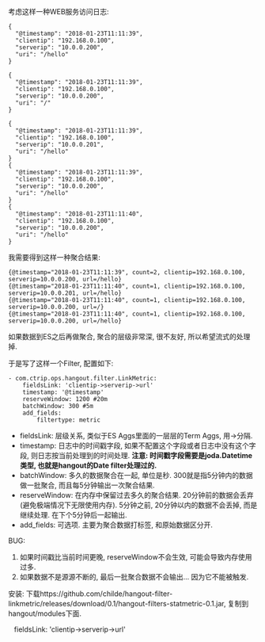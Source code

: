 考虑这样一种WEB服务访问日志:
```
{
  "@timestamp": "2018-01-23T11:11:39",
  "clientip": "192.168.0.100",
  "serverip": "10.0.0.200",
  "uri": "/hello"
}

{
  "@timestamp": "2018-01-23T11:11:39",
  "clientip": "192.168.0.100",
  "serverip": "10.0.0.200",
  "uri": "/"
}

{
  "@timestamp": "2018-01-23T11:11:39",
  "clientip": "192.168.0.100",
  "serverip": "10.0.0.201",
  "uri": "/hello"
}
{
  "@timestamp": "2018-01-23T11:11:39",
  "clientip": "192.168.0.100",
  "serverip": "10.0.0.200",
  "uri": "/hello"
}
{
  "@timestamp": "2018-01-23T11:11:40",
  "clientip": "192.168.0.100",
  "serverip": "10.0.0.200",
  "uri": "/hello"
}
```

我需要得到这样一种聚合结果:
```
{@timestamp="2018-01-23T11:11:39", count=2, clientip=192.168.0.100, serverip=10.0.0.200, url=/hello}
{@timestamp="2018-01-23T11:11:40", count=1, clientip=192.168.0.100, serverip=10.0.0.201, url=/hello}
{@timestamp="2018-01-23T11:11:40", count=1, clientip=192.168.0.100, serverip=10.0.0.200, url=/}
{@timestamp="2018-01-23T11:11:40", count=1, clientip=192.168.0.100, serverip=10.0.0.200, url=/hello}
```

如果数据到ES之后再做聚合, 聚合的层级非常深, 很不友好, 所以希望流式的处理掉.

于是写了这样一个Filter, 配置如下:

```
- com.ctrip.ops.hangout.filter.LinkMetric:
    fieldsLink: 'clientip->serverip->url'
    timestamp: '@timestamp'
    reserveWindow: 1200 #20m
    batchWindow: 300 #5m
    add_fields:
        filtertype: metric
```

- fieldsLink: 层级关系, 类似于ES Aggs里面的一层层的Term Aggs, 用->分隔.
- timestamp: 日志中的时间戳字段, 如果不配置这个字段或者日志中没有这个字段, 则日志按当前处理到的时间处理.  **注意: 时间戳字段需要是joda.Datetime 类型, 也就是hangout的Date filter处理过的.**
- batchWindow: 多久的数据聚合在一起, 单位是秒. 300就是指5分钟内的数据做一批聚合, 而且每5分钟输出一次聚合结果.
- reserveWindow: 在内存中保留过去多久的聚合结果. 20分钟前的数据会丢弃(避免极端情况下无限使用内存).  5分钟之前, 20分钟以内的数据不会丢掉, 而是继续处理. 在下个5分钟后一起输出.
- add_fields: 可选项. 主要为聚合数据打标签, 和原始数据区分开.

BUG: 
1. 如果时间戳比当前时间更晚, reserveWindow不会生效, 可能会导致内存使用过多.
2. 如果数据不是源源不断的, 最后一批聚合数据不会输出... 因为它不能被触发.

安装:
下载https://github.com/childe/hangout-filter-linkmetric/releases/download/0.1/hangout-filters-statmetric-0.1.jar, 复制到hangout/modules下面.

    fieldsLink: 'clientip->serverip->url'
